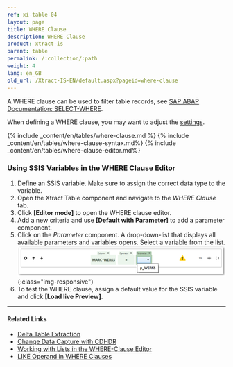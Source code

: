 ```yaml
---
ref: xi-table-04
layout: page
title: WHERE Clause
description: WHERE Clause
product: xtract-is
parent: table
permalink: /:collection/:path
weight: 4
lang: en_GB
old_url: /Xtract-IS-EN/default.aspx?pageid=where-clause
---
```

A WHERE clause can be used to filter table records, see [SAP ABAP Documentation: SELECT-WHERE](https://help.sap.com/doc/abapdocu_750_index_htm/7.50/en-us/abapwhere.htm).

When defining a WHERE clause, you may want to adjust the [settings](../extraction-settings). 

{% include _content/en/tables/where-clause.md %}
{% include _content/en/tables/where-clause-syntax.md%}
{% include _content/en/tables/where-clause-editor.md%}

### Using SSIS Variables in the WHERE Clause Editor

1. Define an SSIS variable. Make sure to assign the correct data type to the variable.
2. Open the Xtract Table component and navigate to the *WHERE Clause* tab.
3. Click **[Editor mode]** to open the WHERE clause editor.
4. Add a new criteria and use **[Default with Parameter]** to add a parameter component.
5. Click on the *Parameter* component. A drop-down-list that displays all available parameters and variables opens. 
Select a variable from the list.
![WHERE-Clause-Builder-Example](/img/content/where-clause-param.png){:class="img-responsive"}
6. To test the WHERE clause, assign a default value for the SSIS variable and click **[Load live Preview]**.


**** 
#### Related Links
- [Delta Table Extraction](https://kb.theobald-software.com/tables/delta-table-extraction)
- [Change Data Capture with CDHDR](https://kb.theobald-software.com/tables/change-data-capture-with-cdhdr)
- [Working with Lists in the WHERE-Clause Editor](https://kb.theobald-software.com/tables/where-clause-editor-lists)
- [LIKE Operand in WHERE Clauses](https://kb.theobald-software.com/tables/working-with-like-operand-where-clause)